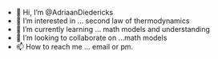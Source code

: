 - 👋 Hi, I’m @AdriaanDiedericks
- 👀 I’m interested in ... second law of thermodynamics
- 🌱 I’m currently learning ... math models and understanding
- 💞️ I’m looking to collaborate on ...math models 
- 📫 How to reach me ... email or pm.

<!---
AdriaanDiedericks/AdriaanDiedericks is a ✨ special ✨ repository because its `README.md` (this file) appears on your GitHub profile.
You can click the Preview link to take a look at your changes.
--->
